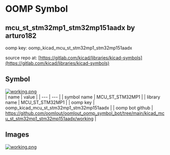 # OOMP Symbol  
## mcu_st_stm32mp1_stm32mp151aadx  by arturo182  
  
oomp key: oomp_kicad_mcu_st_stm32mp1_stm32mp151aadx  
  
source repo at: [https://gitlab.com/kicad/libraries/kicad-symbols](https://gitlab.com/kicad/libraries/kicad-symbols)  
## Symbol  
  
[![working.png](working_600.png)](working.png)  
| name | value | 
| --- | --- | 
| symbol name | MCU_ST_STM32MP1 | 
| library name | MCU_ST_STM32MP1 | 
| oomp key | oomp_kicad_mcu_st_stm32mp1_stm32mp151aadx | 
| oomp bot github | https://github.com/oomlout/oomlout_oomp_symbol_bot/tree/main/kicad_mcu_st_stm32mp1_stm32mp151aadx/working | 
## Images  
  
[![working.png](working_140.png)](working.png)  
